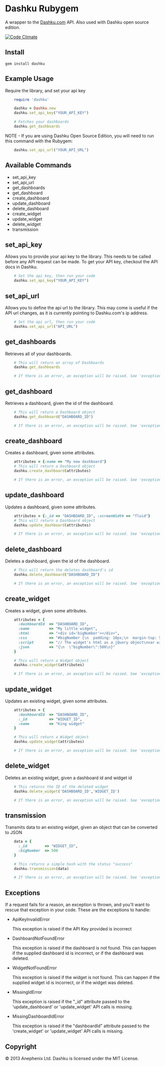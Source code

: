 Dashku Rubygem
===========

A wrapper to the [Dashku.com](https://dashku.com) API. Also used with Dashku open source edition.

[![Code Climate](https://codeclimate.com/repos/526a915413d637486e03937c/badges/2d9f88f0c5a2f5969782/gpa.png)](https://codeclimate.com/repos/526a915413d637486e03937c/feed)


Install
---

    gem install dashku

Example Usage
---

Require the library, and set your api key

```ruby
    require 'dashku'

    dashku = Dashku.new
    dashku.set_api_key("YOUR_API_KEY")

    # Fetches your dashboards
    dashku.get_dashboards
```

NOTE - If you are using Dashku Open Source Edition, you will need to run this command with the Rubygem:

```ruby
    dashku.set_api_url("YOUR_API_URL")
```

Available Commands
---

* set_api_key
* set_api_url
* get_dashboards
* get_dashboard
* create_dashboard
* update_dashboard
* delete_dashboard
* create_widget
* update_widget
* delete_widget
* transmission

set_api_key
---

Allows you to provide your api key to the library. This needs to be called before any API request can be made. To get your API key, checkout the API docs in Dashku.

```ruby
    # Set the api key, then run your code
    dashku.set_api_key("YOUR_API_KEY")
```

set_api_url
---

Allows you to define the api url to the library. This may come is useful if the API url changes, as it is currently pointing to Dashku.com's ip address.

```ruby
    # Set the api url, then run your code
    dashku.set_api_url("API_URL")
```

get_dashboards
---

Retrieves all of your dashboards.

```ruby
    # This will return an array of Dashboards
    dashku.get_dashboards

    # If there is an error, an exception will be raised. See 'exceptions' in this README for more.
```

get_dashboard
---

Retrieves a dashboard, given the id of the dashboard.

```ruby
    # This will return a Dashboard object
    dashku.get_dashboard("DASHBOARD_ID")

    # If there is an error, an exception will be raised. See 'exceptions' in this README for more.
```

create_dashboard
---

Creates a dashboard, given some attributes.

```ruby
    attributes = {:name => "My new dashboard"}
    # This will return a Dashboard object
    dashku.create_dashboard(attributes)

    # If there is an error, an exception will be raised. See 'exceptions' in this README for more.
```

update_dashboard
---

Updates a dashboard, given some attributes.

```ruby
    attributes = {:_id => "DASHBOARD_ID", :screenWidth => "fluid"}
    # This will return a Dashboard object
    dashku.update_dashboard(attributes)

    # If there is an error, an exception will be raised. See 'exceptions' in this README for more.
```

delete_dashboard
---

Deletes a dashboard, given the id of the dashboard.

```ruby
    # This will return the deletes dashboard's id
    dashku.delete_dashboard("DASHBOARD_ID")

    # If there is an error, an exception will be raised. See 'exceptions' in this README for more.
```

create_widget
---

Creates a widget, given some attributes.

```ruby
    attributes = {
      :dashboardId  => "DASHBOARD_ID",
      :name         => "My little widget",
      :html         => "<div id='bigNumber'></div>",
      :css          => "#bigNumber {\n  padding: 10px;\n  margin-top: 50px;\n  font-size: 36pt;\n  font-weight: bold;\n}",
      :script       => "// The widget's html as a jQuery object\nvar widget = this.widget;\n\n// This runs when the widget is loaded\nthis.on('load', function(data){\n  console.log('loaded');\n});\n// This runs when the widget receives a transmission\nthis.on('transmission', function(data){\n  widget.find('#bigNumber').text(data.bigNumber);\n});",
      :json         => "{\n  \"bigNumber\":500\n}"
    }

    # This will return a Widget object
    dashku.create_widget(attributes)

    # If there is an error, an exception will be raised. See 'exceptions' in this README for more.
```

update_widget
---

Updates an existing widget, given some attributes.

```ruby
    attributes = {
      :dashboardId  => "DASHBOARD_ID",
      :_id          => "WIDGET_ID",  
      :name         => "King widget"
    }

    # This will return a Widget object
    dashku.update_widget(attributes)    

    # If there is an error, an exception will be raised. See 'exceptions' in this README for more.
```

delete_widget
---

Deletes an existing widget, given a dashboard id and widget id

```ruby
    # This returns the ID of the deleted widget
    dashku.delete_widget('DASHBOARD_ID','WIDGET_ID')

    # If there is an error, an exception will be raised. See 'exceptions' in this README for more.
```

transmission
---

Transmits data to an existing widget, given an object that can be converted to JSON

```ruby
    data = {
      :_id        => "WIDGET_ID",
      :bigNumber  => 500
    }

    # This returns a simple hash with the status "success"
    dashku.transmission(data)

    # If there is an error, an exception will be raised. See 'exceptions' in this README for more.
```

Exceptions
---

If a request fails for a reason, an exception is thrown, and you'll want to rescue that exception in your code. These are the exceptions to handle:

* ApiKeyInvalidError

  This exception is raised if the API Key provided is incorrect

* DashboardNotFoundError

  This exception is raised if the dashboard is not found. This can happen if the supplied dashboard id is incorrect, or if the dashboard was deleted.

* WidgetNotFoundError

  This exception is raised if the widget is not found. This can happen if the supplied widget id is incorrect, or if the widget was deleted.

* MissingIdError

  This exception is raised if the "_id" attribute passed to the 'update_dashboard' or 'update_widget' API calls is missing.

* MissingDashboardIdError

  This exception is raised if the "dashboardId" attribute passed to the 'create_widget' or 'update_widget' API calls is missing. 

Copyright
---

&copy; 2013 Anephenix Ltd. Dashku is licensed under the MIT License.